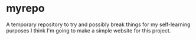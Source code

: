 # myrepo
A temporary repository to try and possibly break things for my self-learning purposes
I think I'm going to make a simple website for this project.
